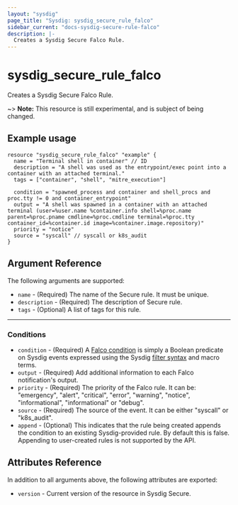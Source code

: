 ```yaml
---
layout: "sysdig"
page_title: "Sysdig: sysdig_secure_rule_falco"
sidebar_current: "docs-sysdig-secure-rule-falco"
description: |-
  Creates a Sysdig Secure Falco Rule.
---
```


# sysdig\_secure\_rule\_falco

Creates a Sysdig Secure Falco Rule.

~> **Note:** This resource is still experimental, and is subject of being changed.

## Example usage

```hcl
resource "sysdig_secure_rule_falco" "example" {
  name = "Terminal shell in container" // ID
  description = "A shell was used as the entrypoint/exec point into a container with an attached terminal."
  tags = ["container", "shell", "mitre_execution"]

  condition = "spawned_process and container and shell_procs and proc.tty != 0 and container_entrypoint"
  output = "A shell was spawned in a container with an attached terminal (user=%user.name %container.info shell=%proc.name parent=%proc.pname cmdline=%proc.cmdline terminal=%proc.tty container_id=%container.id image=%container.image.repository)"
  priority = "notice"
  source = "syscall" // syscall or k8s_audit
}

```

## Argument Reference

The following arguments are supported:

* `name` - (Required) The name of the Secure rule. It must be unique.
* `description` - (Required) The description of Secure rule.
* `tags` - (Optional) A list of tags for this rule.

- - -

### Conditions

* `condition` - (Required) A [Falco condition](https://falco.org/docs/rules/) is simply a Boolean predicate on Sysdig events expressed using the Sysdig [filter syntax](http://www.sysdig.org/wiki/sysdig-user-guide/#filtering) and macro terms. 
* `output` - (Required) Add additional information to each Falco notification's output.
* `priority` - (Required) The priority of the Falco rule. It can be: "emergency", "alert", "critical", "error", "warning", "notice", "informational", "informational" or "debug".
* `source` - (Required) The source of the event. It can be either "syscall" or "k8s_audit".
* `append` - (Optional) This indicates that the rule being created appends the condition to an existing Sysdig-provided rule. By default this is false. Appending to user-created rules is not supported by the API.

## Attributes Reference

In addition to all arguments above, the following attributes are exported:

* `version` - Current version of the resource in Sysdig Secure.